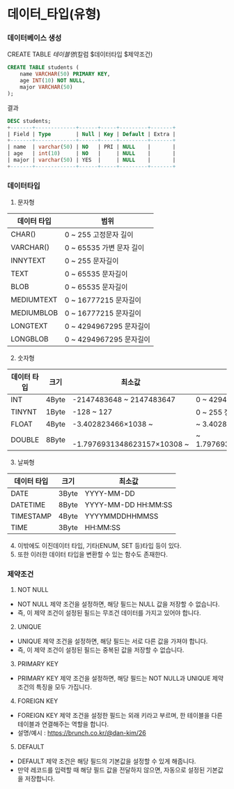 # 데이터_타입(유형)

### 데이터베이스 생성
CREATE TABLE $테이블명 ($칼럼 $데이터타입 $제약조건)
~~~SQL
CREATE TABLE students (
    name VARCHAR(50) PRIMARY KEY,
    age INT(10) NOT NULL,
    major VARCHAR(50)
);
~~~
결과
~~~SQL
DESC students;
+-------+-------------+------+-----+---------+-------+
| Field | Type        | Null | Key | Default | Extra |
+-------+-------------+------+-----+---------+-------+
| name  | varchar(50) | NO   | PRI | NULL    |       |
| age   | int(10)     | NO   |     | NULL    |       |
| major | varchar(50) | YES  |     | NULL    |       |
+-------+-------------+------+-----+---------+-------+
~~~

### 데이터타입
1. 문자형

|데이터 타입|범위|
|-----------|----|
|CHAR()|	0 ~ 255 고정문자 길이|
|VARCHAR()|	0 ~ 65535 가변 문자 길이|
|INNYTEXT|	0 ~ 255 문자길이|
|TEXT|	0 ~ 65535 문자길이|
|BLOB|	0 ~ 65535 문자길이|
|MEDIUMTEXT|	0 ~ 16777215 문자길이|
|MEDIUMBLOB|	0 ~ 16777215 문자길이|
|LONGTEXT|	0 ~ 4294967295 문자길이|
|LONGBLOB|	0 ~ 4294967295 문자길이|

2. 숫자형

|데이터 타입|	크기|	최소값|	최대값|
|-----------|-------|---------|-------|
|INT	|4Byte|	-2147483648 ~ 2147483647|	0 ~ 4294967295|
|TINYNT	|1Byte|	-128 ~ 127|	0 ~ 255 정수형, UNSIGNED|
|FLOAT	|4Byte|	-3.402823466×1038 ~|~ 3.402823466×1038|
|DOUBLE	|8Byte| 	-1.7976931348623157×10308 ~|~ 1.7976931348623157×10308|

3. 날짜형

|데이터 타입|	크기|	최소값|
|-----------|-------|---------|
|DATE|	3Byte|	YYYY-MM-DD|
|DATETIME|	8Byte|	YYYY-MM-DD HH:MM:SS|
|TIMESTAMP|	4Byte|	YYYYMMDDHHMMSS|
|TIME|	3Byte|	HH:MM:SS|

4. 이밖에도 이진데이터 타입, 기타(ENUM, SET 등)타입 등이 있다.
5. 또한 이러한 데이터 타입을 변환할 수 있는 함수도 존재한다.


### 제약조건
1. NOT NULL
 - NOT NULL 제약 조건을 설정하면, 해당 필드는 NULL 값을 저장할 수 없습니다.
 - 즉, 이 제약 조건이 설정된 필드는 무조건 데이터를 가지고 있어야 합니다.

2. UNIQUE
 - UNIQUE 제약 조건을 설정하면, 해당 필드는 서로 다른 값을 가져야 합니다.
 - 즉, 이 제약 조건이 설정된 필드는 중복된 값을 저장할 수 없습니다.

3. PRIMARY KEY
 - PRIMARY KEY 제약 조건을 설정하면, 해당 필드는 NOT NULL과 UNIQUE 제약 조건의 특징을 모두 가집니다.

4. FOREIGN KEY
 - FOREIGN KEY 제약 조건을 설정한 필드는 외래 키라고 부르며, 한 테이블을 다른 테이블과 연결해주는 역할을 합니다.
 - 설명/예시 : https://brunch.co.kr/@dan-kim/26

5. DEFAULT
 - DEFAULT 제약 조건은 해당 필드의 기본값을 설정할 수 있게 해줍니다.
 - 만약 레코드를 입력할 때 해당 필드 값을 전달하지 않으면, 자동으로 설정된 기본값을 저장합니다.

